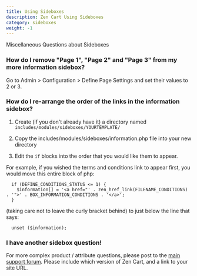 ```yaml
---
title: Using Sideboxes 
description: Zen Cart Using Sideboxes 
category: sideboxes
weight: -1
---
```


Miscellaneous Questions about Sideboxes 

### How do I remove "Page 1", "Page 2" and "Page 3" from my more information sidebox?
Go to Admin > Configuration > Define Page Settings and set their values to 2 or 3.

### How do I re-arrange the order of the links in the information sidebox?

1. Create (if you don't already have it) a directory named `includes/modules/sideboxes/YOURTEMPLATE/`

2. Copy the includes/modules/sideboxes/information.php file into your new directory

3. Edit the `if` blocks into the order that you would like them to appear.

For example, if you wished the terms and conditions link to appear first, you would move this entire block of php:

```
  if (DEFINE_CONDITIONS_STATUS <= 1) {
    $information[] = '<a href="' . zen_href_link(FILENAME_CONDITIONS) . '">' . BOX_INFORMATION_CONDITIONS . '</a>';
  }
```

 (taking care not to leave the curly bracket behind) to just below the line that says:
```
  unset ($information);
```

<!-- please keep this at the end --> 
### I have another sidebox question! 
For more complex product / attribute questions, please post to the 
[main support forum](https://www.zen-cart.com/forum.php).
Please include which version of Zen Cart, and a link to your site URL.
